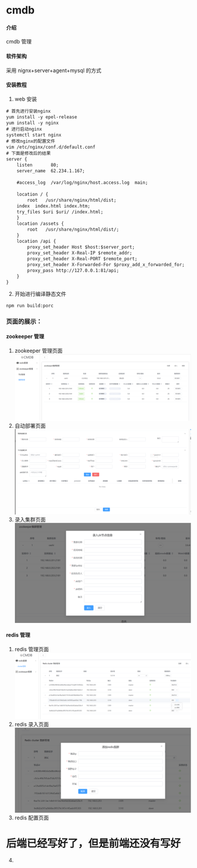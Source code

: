 # cmdb

#### 介绍

cmdb 管理

#### 软件架构

采用 nignx+server+agent+mysql 的方式

#### 安装教程

1.  web 安装

```shell
# 首先进行安装nginx
yum install -y epel-release
yum install -y nginx
# 进行启动nginx
systemctl start nginx
# 修改nginx的配置文件
vim /etc/nginx/conf.d/default.conf
# 下面是修改后的结果
server {
    listen       80;
    server_name  62.234.1.167;

    #access_log  /var/log/nginx/host.access.log  main;

    location / {
        root   /usr/share/nginx/html/dist;
	index  index.html index.htm;
	try_files $uri $uri/ /index.html;
    }
    location /assets {
        root   /usr/share/nginx/html/dist/;
    }
    location /api {
        proxy_set_header Host $host:$server_port;
        proxy_set_header X-Real-IP $remote_addr;
        proxy_set_header X-Real-PORT $remote_port;
        proxy_set_header X-Forwarded-For $proxy_add_x_forwarded_for;
        proxy_pass http://127.0.0.1:81/api;
    }
}
```

2.  开始进行编译静态文件

```shell
npm run build:porc
```

### 页面的展示：

#### zookeeper 管理

1. zookeeper 管理页面
   ![](images/2024-05-16-16-20-03.png)
2. 自动部署页面
   ![](images/2024-05-16-16-20-45.png)
3. 录入集群页面
   ![](images/2024-05-16-16-21-03.png)

#### redis 管理
1. redis 管理页面
![](images/2024-05-17-09-53-14.png)
2. redis 录入页面
![](images/2024-05-17-09-53-28.png)
3. redis 配置页面
# 后端已经写好了，但是前端还没有写好
4. 
